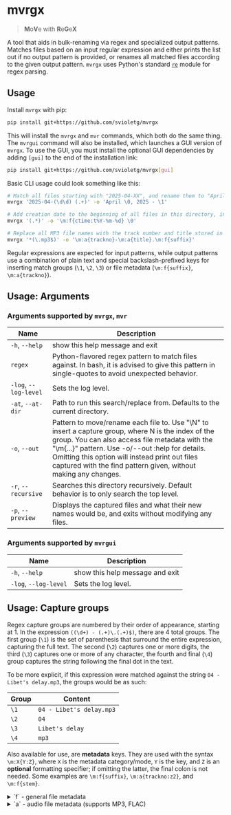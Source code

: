 # mvrgx

> **M**o**V**e with **R**e**G**e**X**

A tool that aids in bulk-renaming via regex and specialized output patterns. Matches files based on an input regular expression and either prints the list out if no output pattern is provided, or renames all matched files according to the given output pattern. `mvrgx` uses Python's standard [`re`](https://docs.python.org/3.12/library/re.html) module for regex parsing.

## Usage

Install `mvrgx` with pip:

```bash
pip install git+https://github.com/svioletg/mvrgx
```

This will install the `mvrgx` and `mvr` commands, which both do the same thing. The `mvrgui` command will also be installed, which launches a GUI version of `mvrgx`. To use the GUI, you must install the optional GUI dependencies by adding `[gui]` to the end of the installation link:

```bash
pip install git+https://github.com/svioletg/mvrgx[gui]
```

Basic CLI usage could look something like this:

```bash
# Match all files starting with "2025-04-XX", and rename them to "April XX, 2025 - " followed by the rest of the filename.
mvrgx '2025-04-(\d\d) (.+)' -o 'April \0, 2025 - \1'
```

```bash
# Add creation date to the beginning of all files in this directory, in YYYY-MM-DD format
mvrgx '(.*)' -o '\m:f{ctime:t%Y-%m-%d} \0'
```

```bash
# Replace all MP3 file names with the track number and title stored in their metadata
mvrgx '*(\.mp3$)' -o '\m:a{trackno}-\m:a{title}.\m:f{suffix}'
```

Regular expressions are expected for input patterns, while output patterns use a combination of plain text and special backslash-prefixed keys for inserting match groups (`\1`, `\2`, `\3`) or file metadata (`\m:f{suffix}`, `\m:a{trackno}`).

## Usage: Arguments

### Arguments supported by `mvrgx`, `mvr`

|Name|Description|
|-|-|
|`-h`, `--help`|show this help message and exit|
|`regex`|Python-flavored regex pattern to match files against. In bash, it is advised to give this pattern in single-quotes to avoid unexpected behavior.|
|`-log`, `--log-level`|Sets the log level.|
|`-at`, `--at-dir`|Path to run this search/replace from. Defaults to the current directory.|
|`-o`, `--out`|Pattern to move/rename each file to. Use "\N" to insert a capture group, where N is the index of the group. You can also access file metadata with the "\m{...}" pattern. Use -o/--out :help for details. Omitting this option will instead print out files captured with the find pattern given, without making any changes.|
|`-r`, `--recursive`|Searches this directory recursively. Default behavior is to only search the top level.|
|`-p`, `--preview`|Displays the captured files and what their new names would be, and exits without modifying any files.|

### Arguments supported by `mvrgui`

|Name|Description|
|-|-|
|`-h`, `--help`|show this help message and exit|
|`-log`, `--log-level`|Sets the log level.|

## Usage: Capture groups

Regex capture groups are numbered by their order of appearance, starting at 1. In the expression `((\d+) - (.+)\.(.+)$)`, there are 4 total groups. The first group (`\1`) is the set of parenthesis that surround the entire expression, capturing the full text. The second (`\2`) captures one or more digits, the third (`\3`) captures one or more of any character, the fourth and final (`\4`) group captures the string following the final dot in the text.

To be more explicit, if this expression were matched against the string `04 - Libet's delay.mp3`, the groups would be as such:

|Group|Content|
|-|-|
|`\1`|`04 - Libet's delay.mp3`|
|`\2`|`04`|
|`\3`|`Libet's delay`|
|`\4`|`mp3`|

Also available for use, are **metadata** keys. They are used with the syntax `\m:X{Y:Z}`, where `X` is the metadata category/mode, `Y` is the key, and `Z` is an **optional** formatting specifier; if omitting the latter, the final colon is not needed. Some examples are `\m:f{suffix}`, `\m:a{trackno:z2}`, and `\m:f{stem}`.

<details>
<summary>`f` - general file metadata</summary>

|Key|Description|Example|
|-|-|-|
|`name`|Final component of the path, including suffix; i.e. the original filename, minus any directories.|`04 - Libet's delay.mp3`|
|`stem`|Final component of the path, excluding suffix.|`04 - Libet's delay`|
|`suffix`|Final suffix of the path, if one exists, minus the leading dot.|`mp3`|
|`bytes`|Size of the file in bytes.|`3487502`|
|`kb`|`bytes` divided by 1000, rounded to a precision of 4.|`3487.502`|
|`mb`|`mb` divided by 1000, rounded to a precision of 4.|`3.4875`|
|`gb`|`gb` divided by 1000, rounded to a precision of 4.|`0.0035`|
|`ctime`|Unix timestamp of when this file was created.|`1745221044.297786`|
|`atime`|Unix timestamp of when this file was last accessed.|`1745352016.2834144`|
|`mtime`|Unix timestamp of when this file was last modified.|`1410927766.0`|

</details>

<details>
<summary>`a` - audio file metadata (supports MP3, FLAC)</summary>

If any of metadata below is missing from the file, an empty string is returned.

|Key|Description|Example|
|-|-|-|
|`title`|Track title.|`Libet's delay`|
|`artist`|Track artist.|`The Caretaker`|
|`album`|Album this track is from.|`An empty bliss beyond this World`|
|`albumartist`|Album artist.|`The Caretaker`|
|`date`|Release date for this track. Can vary, but is typically the release year alone.|`2011`|
|`trackno`|Track number.|`4`|

</details>
